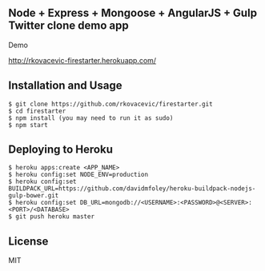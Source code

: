 ## Node + Express + Mongoose + AngularJS + Gulp Twitter clone demo app 

Demo

http://rkovacevic-firestarter.herokuapp.com/

## Installation and Usage
    
    $ git clone https://github.com/rkovacevic/firestarter.git
    $ cd firestarter
    $ npm install (you may need to run it as sudo)
    $ npm start

## Deploying to Heroku

	$ heroku apps:create <APP_NAME>
	$ heroku config:set NODE_ENV=production
	$ heroku config:set BUILDPACK_URL=https://github.com/davidmfoley/heroku-buildpack-nodejs-gulp-bower.git
	$ heroku config:set DB_URL=mongodb://<USERNAME>:<PASSWORD>@<SERVER>:<PORT>/<DATABASE>
	$ git push heroku master

## License

MIT
